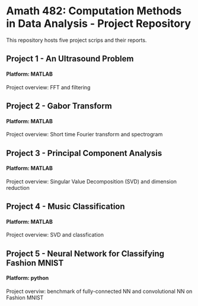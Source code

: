 # Amath 482: Computation Methods in Data Analysis - Project Repository
This repository hosts five project scrips and their reports.
## Project 1 - An Ultrasound Problem
#### Platform: MATLAB
Project overview: FFT and filtering
## Project 2 - Gabor Transform
#### Platform: MATLAB
Project overview: Short time Fourier transform and spectrogram
## Project 3 - Principal Component Analysis
#### Platform: MATLAB
Project overview: Singular Value Decomposition (SVD) and dimension reduction
## Project 4 - Music Classification
#### Platform: MATLAB
Project overview: SVD and classfication
## Project 5 - Neural Network for Classifying Fashion MNIST
#### Platform: python
Project overviw: benchmark of fully-connected NN and convolutional NN on Fashion MNIST
